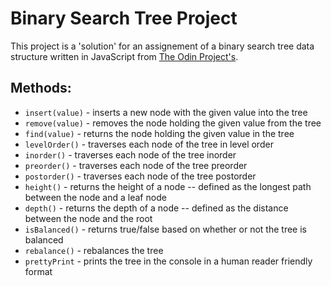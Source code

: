 # Binary Search Tree Project

This project is a 'solution' for an assignement of a binary search tree data structure written in JavaScript from [The Odin Project's](https://www.theodinproject.com).

## Methods:
* `insert(value)` - inserts a new node with the given value into the tree
* `remove(value)` - removes the node holding the given value from the tree
* `find(value)` - returns the node holding the given value in the tree
* `levelOrder()` - traverses each node of the tree in level order
* `inorder()` - traverses each node of the tree inorder
* `preorder()` - traverses each node of the tree preorder
* `postorder()` - traverses each node of the tree postorder
* `height()` - returns the height of a node -- defined as the longest path between the node and a leaf node
* `depth()` - returns the depth of a node -- defined as the distance between the node and the root
* `isBalanced()` - returns true/false based on whether or not the tree is balanced
* `rebalance()` - rebalances the tree
* `prettyPrint` - prints the tree in the console in a human reader friendly format
